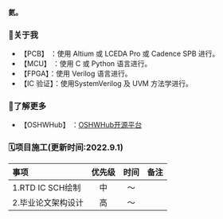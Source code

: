 #### 氦。
[<img src="https://github-readme-stats.vercel.app/api?username=simonire&show_icons=true&count_private=true&hide_rank=true&include_all_commits=true" align="right">]: <>

### 👋关于我 

+ 【PCB】 ：使用 Altium 或 LCEDA Pro 或 Cadence SPB 进行。
+ 【MCU】 ：使用 C 或 Python 语言进行。
+ 【FPGA】：使用 Verilog 语言进行。
+ 【IC 验证】：使用SystemVerilog 及 UVM 方法学进行。

### 🔗了解更多
+ 【OSHWHub】 ：[OSHWHub开源平台](https://oshwhub.com/lemon_wifi)

### 🗓项目施工(更新时间:2022.9.1)
|事项|优先级|时间|备注|
|:----|:----:|:----:|:----:|
|1.RTD IC SCH绘制|中|～||
|2.毕业论文架构设计|高|～||





[|1.CAN控制器流片验证|高|～||]:<>

[|3.LCD横屏驱动板代码|低|～||]:<>

[|5.DP转MIPI SCH绘制|中|～||]:<>


